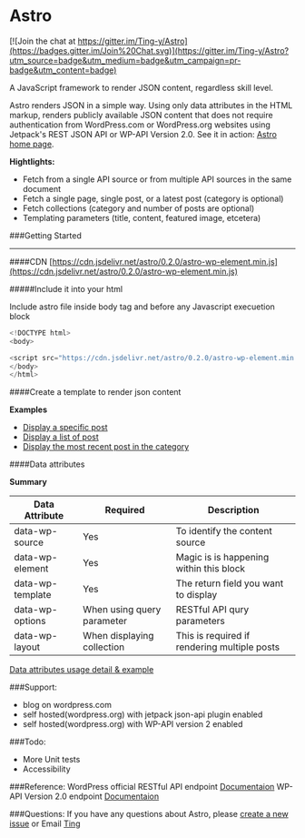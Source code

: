 Astro
=====

[![Join the chat at https://gitter.im/Ting-y/Astro](https://badges.gitter.im/Join%20Chat.svg)](https://gitter.im/Ting-y/Astro?utm_source=badge&utm_medium=badge&utm_campaign=pr-badge&utm_content=badge)

A JavaScript framework to render JSON content, regardless skill level.

Astro renders JSON in a simple way. Using only data attributes in the HTML markup, renders publicly available JSON content that does not require authentication from WordPress.com or WordPress.org websites using Jetpack's REST JSON API or WP-API Version 2.0. See it in action: [Astro home page](http://ting-y.github.io/Astro).


**Hightlights:**
* Fetch from a single API source or from multiple API sources in the same document
* Fetch a single page, single post, or a latest post (category is optional)
* Fetch collections (category and number of posts are optional)
* Templating parameters (title, content, featured image, etcetera)

###Getting Started
___
####CDN
[https://cdn.jsdelivr.net/astro/0.2.0/astro-wp-element.min.js](https://cdn.jsdelivr.net/astro/0.2.0/astro-wp-element.min.js)

#####Include it into your html

Include astro file inside body tag and before any Javascript execuetion block
```javascript
<!DOCTYPE html>
<body>

<script src="https://cdn.jsdelivr.net/astro/0.2.0/astro-wp-element.min.js"></script>
</body>
</html>
```

####Create a template to render json content

**Examples**

* [Display a specific post](https://github.com/Ting-y/Astro/blob/master/examples/example1-display-single-post.html)
* [Display a list of post](https://github.com/Ting-y/Astro/blob/master/examples/example2-display-collections.html)
* [Display the most recent post in the category](https://github.com/Ting-y/Astro/blob/master/examples/example3-display-most-recently-post.html)

####Data attributes

**Summary**

| Data Attribute      | Required |Description                            |
|---------------------|----------|---------------------------------------|
| data-wp-source      | Yes      | To identify the content source
| data-wp-element     | Yes      | Magic is is happening within this block |
| data-wp-template    | Yes      | The return field you want to display|
| data-wp-options     | When using query parameter     | RESTful API qury parameters            |
| data-wp-layout      | When displaying collection     | This is required if rendering multiple posts |

[Data attributes usage detail & example](https://github.com/Ting-y/Astro/wiki/Data-attributes-usage-and-explanation)

###Support:

-  blog on wordpress.com
-  self hosted(wordpress.org) with jetpack json-api plugin enabled
-  self hosted(wordpress.org) with WP-API version 2 enabled


###Todo:
- More Unit tests
- Accessibility

###Reference:
WordPress official RESTful API endpoint
[Documentaion](https://developer.wordpress.com/docs/api/)
WP-API Version 2.0 endpoint
[Documentaion](http://v2.wp-api.org/)

###Questions:
If you have any questions about Astro, please [create a new issue](https://github.com/Ting-y/Astro/issues) or Email [Ting](mailto:ting.yatingyang@gmail.com)
